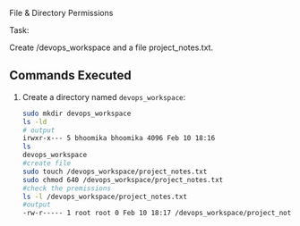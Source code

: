 File & Directory Permissions


Task:

Create /devops_workspace and a file project_notes.txt.

## Commands Executed

1. Create a directory named `devops_workspace`:
   ```bash
   sudo mkdir devops_workspace
   ls -ld
   # output
   irwxr-x--- 5 bhoomika bhoomika 4096 Feb 10 18:16
   ls
   devops_workspace
   #create file
   sudo touch /devops_workspace/project_notes.txt
   sudo chmod 640 /devops_workspace/project_notes.txt
   #check the premissions
   ls -l /devops_workspace/project_notes.txt
   #output
   -rw-r----- 1 root root 0 Feb 10 18:17 /devops_workspace/project_notes.txt
